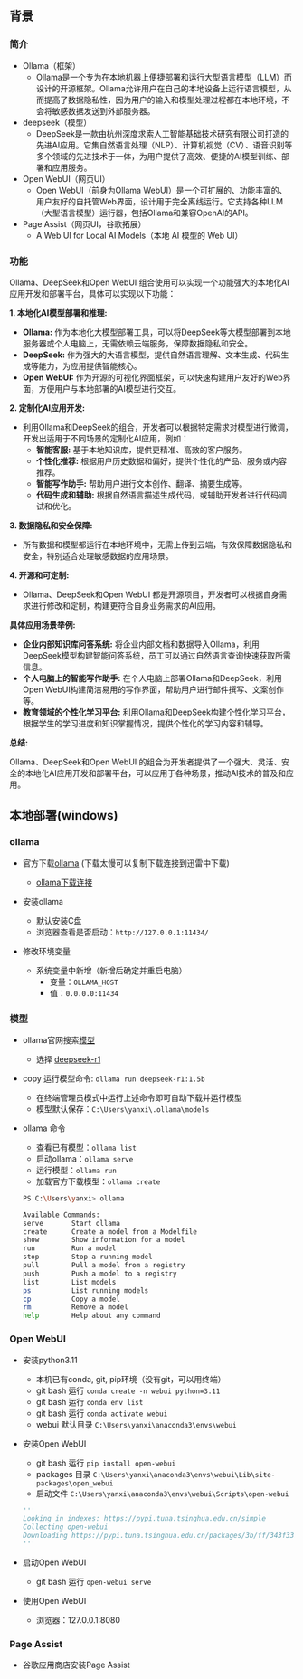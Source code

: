 ## 背景

### 简介

- Ollama（框架）
  - Ollama是一个专为在本地机器上便捷部署和运行大型语言模型（LLM）而设计的开源框架。Ollama允许用户在自己的本地设备上运行语言模型，从而提高了数据隐私性，因为用户的输入和模型处理过程都在本地环境，不会将敏感数据发送到外部服务器。
- deepseek（模型）
  - DeepSeek是一款由杭州深度求索人工智能基础技术研究有限公司打造的先进AI应用。它集自然语言处理（NLP）、计算机视觉（CV）、语音识别等多个领域的先进技术于一体，为用户提供了高效、便捷的AI模型训练、部署和应用服务。
- Open WebUI（网页UI）
  - Open WebUI（前身为Ollama WebUI）是一个可扩展的、功能丰富的、用户友好的自托管Web界面，设计用于完全离线运行。它支持各种LLM（大型语言模型）运行器，包括Ollama和兼容OpenAI的API。
- Page Assist（网页UI，谷歌拓展）
  - A Web UI for Local AI Models（本地 AI 模型的 Web UI）

### 功能

Ollama、DeepSeek和Open WebUI 组合使用可以实现一个功能强大的本地化AI应用开发和部署平台，具体可以实现以下功能：

**1. 本地化AI模型部署和推理:**

- **Ollama:**  作为本地化大模型部署工具，可以将DeepSeek等大模型部署到本地服务器或个人电脑上，无需依赖云端服务，保障数据隐私和安全。
- **DeepSeek:**  作为强大的大语言模型，提供自然语言理解、文本生成、代码生成等能力，为应用提供智能核心。
- **Open WebUI:**  作为开源的可视化界面框架，可以快速构建用户友好的Web界面，方便用户与本地部署的AI模型进行交互。

**2. 定制化AI应用开发:**

- 利用Ollama和DeepSeek的组合，开发者可以根据特定需求对模型进行微调，开发出适用于不同场景的定制化AI应用，例如：
  - **智能客服:**  基于本地知识库，提供更精准、高效的客户服务。
  - **个性化推荐:**  根据用户历史数据和偏好，提供个性化的产品、服务或内容推荐。
  - **智能写作助手:**  帮助用户进行文本创作、翻译、摘要生成等。
  - **代码生成和辅助:**  根据自然语言描述生成代码，或辅助开发者进行代码调试和优化。

**3. 数据隐私和安全保障:**

- 所有数据和模型都运行在本地环境中，无需上传到云端，有效保障数据隐私和安全，特别适合处理敏感数据的应用场景。

**4. 开源和可定制:**

- Ollama、DeepSeek和Open WebUI 都是开源项目，开发者可以根据自身需求进行修改和定制，构建更符合自身业务需求的AI应用。

**具体应用场景举例:**

- **企业内部知识库问答系统:**  将企业内部文档和数据导入Ollama，利用DeepSeek模型构建智能问答系统，员工可以通过自然语言查询快速获取所需信息。
- **个人电脑上的智能写作助手:**  在个人电脑上部署Ollama和DeepSeek，利用Open WebUI构建简洁易用的写作界面，帮助用户进行邮件撰写、文案创作等。
- **教育领域的个性化学习平台:**  利用Ollama和DeepSeek构建个性化学习平台，根据学生的学习进度和知识掌握情况，提供个性化的学习内容和辅导。

**总结:**

Ollama、DeepSeek和Open WebUI 的组合为开发者提供了一个强大、灵活、安全的本地化AI应用开发和部署平台，可以应用于各种场景，推动AI技术的普及和应用。

## 本地部署(windows)

### ollama

- 官方下载[ollama](https://ollama.com/download) (下载太慢可以复制下载连接到迅雷中下载)
  - [ollama下载连接](https://objects.githubusercontent.com/github-production-release-asset-2e65be/658928958/f8b959cd-f1c8-44be-a6cc-c08edea754ea?X-Amz-Algorithm=AWS4-HMAC-SHA256&X-Amz-Credential=releaseassetproduction%2F20250217%2Fus-east-1%2Fs3%2Faws4_request&X-Amz-Date=20250217T080653Z&X-Amz-Expires=300&X-Amz-Signature=c0bc60d4bc3b06f50488bf1505390cc3a77bdd081ea272dc614ea21780343d47&X-Amz-SignedHeaders=host&response-content-disposition=attachment%3B%20filename%3DOllamaSetup.exe&response-content-type=application%2Foctet-stream)

- 安装ollama
  - 默认安装C盘
  - 浏览器查看是否启动：`http://127.0.0.1:11434/`

- 修改环境变量
  - 系统变量中新增（新增后确定并重启电脑）
    - 变量：`OLLAMA_HOST`
    - 值：`0.0.0.0:11434`

### 模型

- ollama官网搜索[模型](https://ollama.com/search)
  - 选择 [deepseek-r1](https://ollama.com/library/deepseek-r1:1.5b)

- copy 运行模型命令: `ollama run deepseek-r1:1.5b`
  - 在终端管理员模式中运行上述命令即可自动下载并运行模型
  - 模型默认保存：`C:\Users\yanxi\.ollama\models`

- ollama 命令
  - 查看已有模型：`ollama list`
  - 启动ollama：`ollama serve`
  - 运行模型：`ollama run`
  - 加载官方下载模型：`ollama create`
  
  ```bash
  PS C:\Users\yanxi> ollama

  Available Commands:
  serve       Start ollama
  create      Create a model from a Modelfile
  show        Show information for a model
  run         Run a model
  stop        Stop a running model
  pull        Pull a model from a registry
  push        Push a model to a registry
  list        List models
  ps          List running models
  cp          Copy a model
  rm          Remove a model
  help        Help about any command
  ```

### Open WebUI

- 安装python3.11
  - 本机已有conda, git, pip环境（没有git，可以用终端）
  - git bash 运行 `conda create -n webui python=3.11`
  - git bash 运行 `conda env list`
  - git bash 运行 `conda activate webui`
  - webui 默认目录 `C:\Users\yanxi\anaconda3\envs\webui`

- 安装Open WebUI
  - git bash 运行 `pip install open-webui`
  - packages 目录 `C:\Users\yanxi\anaconda3\envs\webui\Lib\site-packages\open_webui`
  - 启动文件 `C:\Users\yanxi\anaconda3\envs\webui\Scripts\open-webui`

  ```python
  '''
  Looking in indexes: https://pypi.tuna.tsinghua.edu.cn/simple
  Collecting open-webui
  Downloading https://pypi.tuna.tsinghua.edu.cn/packages/3b/ff/343f33bb53b8dca936a95f3954941c4a57c3346d6a648d1d695e29efbc55/open_webui-0.5.12-py3-none-any.whl (130.9 MB)
  '''
  ```

- 启动Open WebUI
  - git bash 运行 `open-webui serve`

- 使用Open WebUI
  - 浏览器：127.0.0.1:8080

### Page Assist

- 谷歌应用商店安装Page Assist
